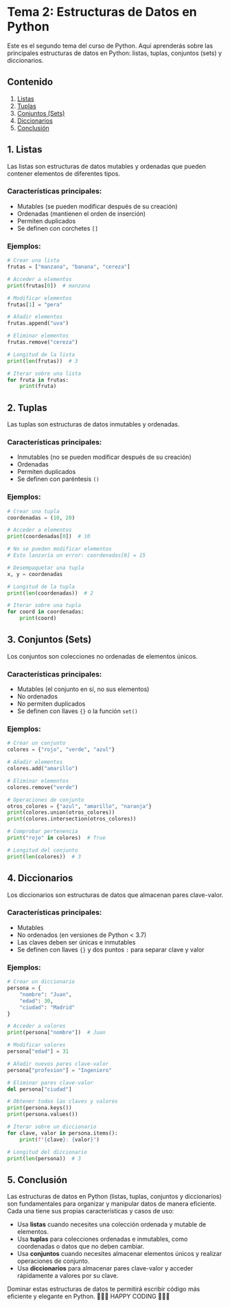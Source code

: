 # Tema 2: Estructuras de Datos en Python

Este es el segundo tema del curso de Python. Aquí aprenderás sobre las principales estructuras de datos en Python: listas, tuplas, conjuntos (sets) y diccionarios.

## Contenido
1. [Listas](#./05_Listas.py)
2. [Tuplas](#./06_Tuplas.py)
3. [Conjuntos (Sets)](#./07_Sets_Conjunto.py)
4. [Diccionarios](#./08_Diccionarios.py)
5. [Conclusión](#conclusión)

## 1. Listas

Las listas son estructuras de datos mutables y ordenadas que pueden contener elementos de diferentes tipos.

### Características principales:
- Mutables (se pueden modificar después de su creación)
- Ordenadas (mantienen el orden de inserción)
- Permiten duplicados
- Se definen con corchetes `[]`

### Ejemplos:

```python
# Crear una lista
frutas = ["manzana", "banana", "cereza"]

# Acceder a elementos
print(frutas[0])  # manzana

# Modificar elementos
frutas[1] = "pera"

# Añadir elementos
frutas.append("uva")

# Eliminar elementos
frutas.remove("cereza")

# Longitud de la lista
print(len(frutas))  # 3

# Iterar sobre una lista
for fruta in frutas:
    print(fruta)
```

## 2. Tuplas

Las tuplas son estructuras de datos inmutables y ordenadas.

### Características principales:
- Inmutables (no se pueden modificar después de su creación)
- Ordenadas
- Permiten duplicados
- Se definen con paréntesis `()`

### Ejemplos:

```python
# Crear una tupla
coordenadas = (10, 20)

# Acceder a elementos
print(coordenadas[0])  # 10

# No se pueden modificar elementos
# Esto lanzaría un error: coordenadas[0] = 15

# Desempaquetar una tupla
x, y = coordenadas

# Longitud de la tupla
print(len(coordenadas))  # 2

# Iterar sobre una tupla
for coord in coordenadas:
    print(coord)
```

## 3. Conjuntos (Sets)

Los conjuntos son colecciones no ordenadas de elementos únicos.

### Características principales:
- Mutables (el conjunto en sí, no sus elementos)
- No ordenados
- No permiten duplicados
- Se definen con llaves `{}` o la función `set()`

### Ejemplos:

```python
# Crear un conjunto
colores = {"rojo", "verde", "azul"}

# Añadir elementos
colores.add("amarillo")

# Eliminar elementos
colores.remove("verde")

# Operaciones de conjunto
otros_colores = {"azul", "amarillo", "naranja"}
print(colores.union(otros_colores))
print(colores.intersection(otros_colores))

# Comprobar pertenencia
print("rojo" in colores)  # True

# Longitud del conjunto
print(len(colores))  # 3
```

## 4. Diccionarios

Los diccionarios son estructuras de datos que almacenan pares clave-valor.

### Características principales:
- Mutables
- No ordenados (en versiones de Python < 3.7)
- Las claves deben ser únicas e inmutables
- Se definen con llaves `{}` y dos puntos `:` para separar clave y valor

### Ejemplos:

```python
# Crear un diccionario
persona = {
    "nombre": "Juan",
    "edad": 30,
    "ciudad": "Madrid"
}

# Acceder a valores
print(persona["nombre"])  # Juan

# Modificar valores
persona["edad"] = 31

# Añadir nuevos pares clave-valor
persona["profesion"] = "Ingeniero"

# Eliminar pares clave-valor
del persona["ciudad"]

# Obtener todas las claves y valores
print(persona.keys())
print(persona.values())

# Iterar sobre un diccionario
for clave, valor in persona.items():
    print(f"{clave}: {valor}")

# Longitud del diccionario
print(len(persona))  # 3
```

## 5. Conclusión

Las estructuras de datos en Python (listas, tuplas, conjuntos y diccionarios) son fundamentales para organizar y manipular datos de manera eficiente. Cada una tiene sus propias características y casos de uso:

- Usa **listas** cuando necesites una colección ordenada y mutable de elementos.
- Usa **tuplas** para colecciones ordenadas e inmutables, como coordenadas o datos que no deben cambiar.
- Usa **conjuntos** cuando necesites almacenar elementos únicos y realizar operaciones de conjunto.
- Usa **diccionarios** para almacenar pares clave-valor y acceder rápidamente a valores por su clave.

Dominar estas estructuras de datos te permitirá escribir código más eficiente y elegante en Python.
💜💜💜 HAPPY CODING 💜💜💜